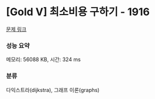 # [Gold V] 최소비용 구하기 - 1916 

[문제 링크](https://www.acmicpc.net/problem/1916) 

### 성능 요약

메모리: 56088 KB, 시간: 324 ms

### 분류

다익스트라(dijkstra), 그래프 이론(graphs)


